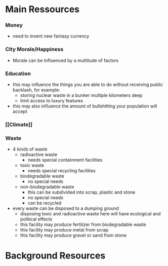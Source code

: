 # Main Ressources

### Money
- need to invent new fantasy currency

### City Morale/Happiness
- Morale can be Influenced by a multitude of factors

### Education
- this may influence the things you are able to do without receiving public backlash, for example:
	- storing nuclear waste in a bunker multiple kilometers deep
	- limit access to luxury features
- this may also influence the amount of bullshitting your population will accept 

### [[Climate]]

### Waste
- 4 kinds of waste
	- radioactive waste
		- needs special containment facilities 
	- toxic waste
		- needs special recycling facilities
	- biodegradable waste
		- no special needs 
	- non-biodegradable waste
		- this can be subdivided into scrap, plastic and stone
		- no special needs
		- can be recycled
- every waste can be disposed to a dumping ground
	- disposing toxic and radioactive waste here will have ecological and political effects
	- this facility may produce fertilizer from biodegradable waste
	- this facility may produce metal from scrap
	- this facility may produce gravel or sand from stone


# Background Resources 

